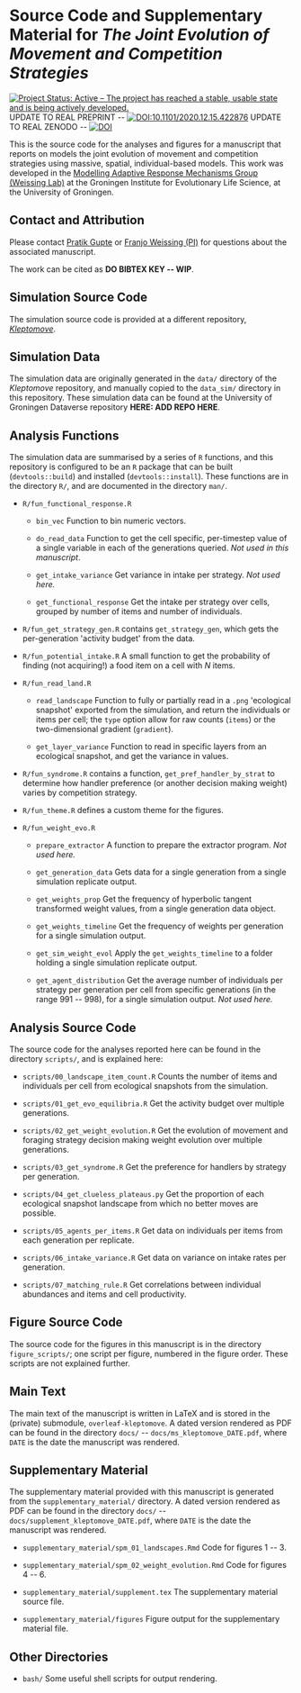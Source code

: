 # Source Code and Supplementary Material for _The Joint Evolution of Movement and Competition Strategies_

[![Project Status: Active – The project has reached a stable, usable state and is being actively developed.](https://www.repostatus.org/badges/latest/active.svg)](https://www.repostatus.org/#active) 
UPDATE TO REAL PREPRINT -- [![DOI:10.1101/2020.12.15.422876](https://img.shields.io/badge/bioRxiv-doi.org/10.1101/2020.12.15.422876-red?style=flat-square)](https://www.biorxiv.org/content/10.1101/2020.12.15.422876v3)
UPDATE TO REAL ZENODO -- [![DOI](https://zenodo.org/badge/DOI/10.5281/zenodo.4287462.svg)](https://doi.org/10.5281/zenodo.4287462)

This is the source code for the analyses and figures for a manuscript that reports on models the joint evolution of movement and competition strategies using massive, spatial, individual-based models.
This work was developed in the [Modelling Adaptive Response Mechanisms Group (Weissing Lab)](https://www.marmgroup.eu/) at the Groningen Institute for Evolutionary Life Science, at the University of Groningen.

## Contact and Attribution

Please contact [Pratik Gupte](p.r.gupte@rug.nl) or [Franjo Weissing (PI)](f.j.weissing@rug.nl) for questions about the associated manuscript.

The work can be cited as **DO BIBTEX KEY -- WIP**.

## Simulation Source Code

The simulation source code is provided at a different repository, [_Kleptomove_](github.com/pratikunterwegs/Kleptomove).

## Simulation Data

The simulation data are originally generated in the `data/` directory of the _Kleptomove_ repository, and manually copied to the `data_sim/` directory in this repository. These simulation data can be found at the University of Groningen Dataverse repository **HERE: ADD REPO HERE**.

## Analysis Functions

The simulation data are summarised by a series of `R` functions, and this repository is configured to be an `R` package that can be built (`devtools::build`) and installed (`devtools::install`).
These functions are in the directory `R/`, and are documented in the directory `man/`.

- `R/fun_functional_response.R`

    - `bin_vec` Function to bin numeric vectors.

    - `do_read_data` Function to get the cell specific, per-timestep value of a single variable in each of the generations queried. _Not used in this manuscript_.

    - `get_intake_variance` Get variance in intake per strategy. _Not used here._

    - `get_functional_response` Get the intake per strategy over cells, grouped by number of items and number of individuals.

- `R/fun_get_strategy_gen.R` contains `get_strategy_gen`, which gets the per-generation 'activity budget' from the data.

- `R/fun_potential_intake.R` A small function to get the probability of finding (not acquiring!) a food item on a cell with _N_ items.

- `R/fun_read_land.R` 

    - `read_landscape` Function to fully or partially read in a `.png` 'ecological snapshot' exported from the simulation, and return the individuals or items per cell; the `type` option allow for raw counts (`items`) or the two-dimensional gradient (`gradient`).

    - `get_layer_variance` Function to read in specific layers from an ecological snapshot, and get the variance in values.

- `R/fun_syndrome.R` contains a function, `get_pref_handler_by_strat` to determine how handler preference (or another decision making weight) varies by competition strategy.

- `R/fun_theme.R` defines a custom theme for the figures.

- `R/fun_weight_evo.R`

    - `prepare_extractor` A function to prepare the extractor program. _Not used here._

    - `get_generation_data` Gets data for a single generation from a single simulation replicate output.

    - `get_weights_prop` Get the frequency of hyperbolic tangent transformed weight values, from a single generation data object.

    - `get_weights_timeline` Get the frequency of weights per generation for a single simulation output.

    - `get_sim_weight_evol` Apply the `get_weights_timeline` to a folder holding a single simulation replicate output.

    - `get_agent_distribution` Get the average number of individuals per strategy per generation per cell from specific generations (in the range 991 -- 998), for a single simulation output. _Not used here._

## Analysis Source Code

The source code for the analyses reported here can be found in the directory `scripts/`, and is explained here:

- `scripts/00_landscape_item_count.R` Counts the number of items and individuals per cell from ecological snapshots from the simulation.

- `scripts/01_get_evo_equilibria.R` Get the activity budget over multiple generations.

- `scripts/02_get_weight_evolution.R` Get the evolution of movement and foraging strategy decision making weight evolution over multiple generations.

- `scripts/03_get_syndrome.R` Get the preference for handlers by strategy per generation.

- `scripts/04_get_clueless_plateaus.py` Get the proportion of each ecological snapshot landscape from which no better moves are possible.

- `scripts/05_agents_per_items.R` Get data on individuals per items from each generation per replicate.

- `scripts/06_intake_variance.R` Get data on variance on intake rates per generation.

- `scripts/07_matching_rule.R` Get correlations between individual abundances and items and cell productivity.

## Figure Source Code

The source code for the figures in this manuscript is in the directory `figure_scripts/`; one script per figure, numbered in the figure order. These scripts are not explained further.

## Main Text

The main text of the manuscript is written in LaTeX and is stored in the (private) submodule, `overleaf-kleptomove`. A dated version rendered as PDF can be found in the directory `docs/` -- `docs/ms_kleptomove_DATE.pdf`, where `DATE` is the date the manuscript was rendered.

## Supplementary Material

The supplementary material provided with this manuscript is generated from the `supplementary_material/` directory. A dated version rendered as PDF can be found in the directory `docs/` -- `docs/supplement_kleptomove_DATE.pdf`, where `DATE` is the date the manuscript was rendered.

- `supplementary_material/spm_01_landscapes.Rmd` Code for figures 1 -- 3.

- `supplementary_material/spm_02_weight_evolution.Rmd` Code for figures 4 -- 6.

- `supplementary_material/supplement.tex` The supplementary material source file.

- `supplementary_material/figures` Figure output for the supplementary material file.

## Other Directories

- `bash/` Some useful shell scripts for output rendering.
